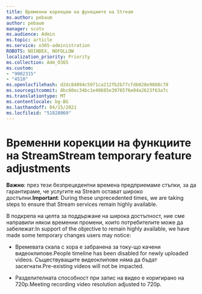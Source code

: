 ```yaml
---
title: Временни корекции на функциите на Stream
ms.author: pebaum
author: pebaum
manager: scotv
ms.audience: Admin
ms.topic: article
ms.service: o365-administration
ROBOTS: NOINDEX, NOFOLLOW
localization_priority: Priority
ms.collection: Adm_O365
ms.custom:
- "9002315"
- "4510"
ms.openlocfilehash: d2dc84894c5971ca212fb2b77cfdb028e9808c70
ms.sourcegitcommit: 8bc60ec34bc1e40685e3976576e04a2623f63a7c
ms.translationtype: MT
ms.contentlocale: bg-BG
ms.lasthandoff: 04/15/2021
ms.locfileid: "51828069"
---
```

# <a name="stream-temporary-feature-adjustments"></a><span data-ttu-id="fd2cb-102">Временни корекции на функциите на Stream</span><span class="sxs-lookup"><span data-stu-id="fd2cb-102">Stream temporary feature adjustments</span></span>

<span data-ttu-id="fd2cb-103">**Важно**: през тези безпрецедентни времена предприемаме стъпки, за да гарантираме, че услугите на Stream остават широко достъпни.</span><span class="sxs-lookup"><span data-stu-id="fd2cb-103">**Important**: During these unprecedented times, we are taking steps to ensure that Stream services remain highly available.</span></span>

<span data-ttu-id="fd2cb-104">В подкрепа на целта за поддържане на широка достъпност, ние сме направили някои временни промени, които потребителите може да забележат:</span><span class="sxs-lookup"><span data-stu-id="fd2cb-104">In support of the objective to remain highly available, we have made some temporary changes users may notice:</span></span> 

- <span data-ttu-id="fd2cb-105">Времевата скала с хора е забранена за току-що качени видеоклипове.</span><span class="sxs-lookup"><span data-stu-id="fd2cb-105">People timeline has been disabled for newly uploaded videos.</span></span> <span data-ttu-id="fd2cb-106">Съществуващите видеоклипове няма да бъдат засегнати.</span><span class="sxs-lookup"><span data-stu-id="fd2cb-106">Pre-existing videos will not be impacted.</span></span>

- <span data-ttu-id="fd2cb-107">Разделителната способност при запис на видео е коригирано на 720p.</span><span class="sxs-lookup"><span data-stu-id="fd2cb-107">Meeting recording video resolution adjusted to 720p.</span></span>
